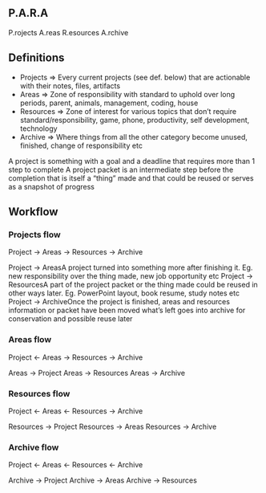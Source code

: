 
## P.A.R.A
P.rojects
A.reas
R.esources
A.rchive

## Definitions
- Projects  => Every current projects (see def. below) that are actionable with their notes, files, artifacts
- Areas => Zone of responsibility with standard to uphold over long periods, parent, animals, management, coding, house
- Resources => Zone of interest for various topics that don’t require standard/responsibility, game, phone, productivity, self development, technology
- Archive => Where things from all the other category become unused, finished, change of responsibility etc

A project is something with a goal and a deadline that requires more than 1 step to complete
A project packet is an intermediate step before the completion that is itself a “thing” made and that could be reused or serves as a snapshot of progress

## Workflow
### Projects flow
Project -> Areas -> Resources -> Archive

Project -> AreasA project turned into something more after finishing it. Eg. new responsibility over the thing made, new job opportunity etc
Project -> ResourcesA part of the project packet or the thing made could be reused in other ways later. Eg. PowerPoint layout, book resume, study notes etc
Project -> ArchiveOnce the project is finished, areas and resources information or packet have been moved what’s left goes into archive for conservation and possible reuse later

### Areas flow
Project <- Areas -> Resources -> Archive

Areas -> Project
Areas -> Resources
Areas -> Archive

### Resources flow
Project <- Areas <- Resources -> Archive

Resources -> Project
Resources -> Areas
Resources -> Archive

### Archive flow
Project <- Areas <- Resources <- Archive

Archive -> Project
Archive -> Areas
Archive -> Resources
